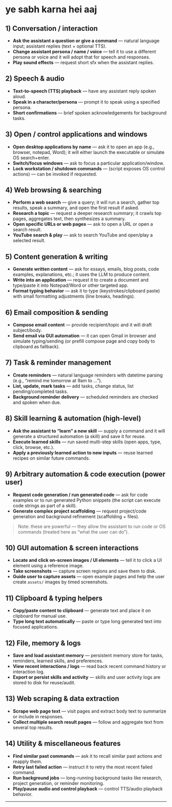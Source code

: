 # ye sabh karna hei aaj

## 1) Conversation / interaction

* **Ask the assistant a question or give a command** — natural language input; assistant replies (text + optional TTS).
* **Change assistant persona / name / voice** — tell it to use a different persona or voice and it will adopt that for speech and responses.
* **Play sound effects** — request short sfx when the assistant replies.

## 2) Speech & audio

* **Text-to-speech (TTS) playback** — have any assistant reply spoken aloud.
* **Speak in a character/persona** — prompt it to speak using a specified persona.
* **Short confirmations** — brief spoken acknowledgements for background tasks.

## 3) Open / control applications and windows

* **Open desktop applications by name** — ask it to open an app (e.g., browser, notepad, Word); it will either launch the executable or simulate OS search+enter.
* **Switch/focus windows** — ask to focus a particular application/window.
* **Lock workstation / shutdown commands** — (script exposes OS control actions) — can be invoked if requested.

## 4) Web browsing & searching

* **Perform a web search** — give a query; it will run a search, gather top results, speak a summary, and open the first result if asked.
* **Research a topic** — request a deeper research summary; it crawls top pages, aggregates text, then synthesizes a summary.
* **Open specific URLs or web pages** — ask to open a URL or open a search result.
* **YouTube search & play** — ask to search YouTube and open/play a selected result.

## 5) Content generation & writing

* **Generate written content** — ask for essays, emails, blog posts, code examples, explanations, etc.; it uses the LLM to produce content.
* **Write into an application** — request it to create a document and type/paste it into Notepad/Word or other targeted app.
* **Format typing behavior** — ask it to type (keystrokes/clipboard paste) with small formatting adjustments (line breaks, headings).

## 6) Email composition & sending

* **Compose email content** — provide recipient/topic and it will draft subject/body.
* **Send email via GUI automation** — it can open Gmail in browser and simulate typing/sending (or prefill compose page and copy body to clipboard as fallback).

## 7) Task & reminder management

* **Create reminders** — natural language reminders with datetime parsing (e.g., “remind me tomorrow at 9am to …”).
* **List, update, mark tasks** — add tasks, change status, list pending/completed tasks.
* **Background reminder delivery** — scheduled reminders are checked and spoken when due.

## 8) Skill learning & automation (high-level)

* **Ask the assistant to “learn” a new skill** — supply a command and it will generate a structured automation (a skill) and save it for reuse.
* **Execute learned skills** — run saved multi-step skills (open apps, type, click, browse, etc.).
* **Apply a previously learned action to new inputs** — reuse learned recipes on similar future commands.

## 9) Arbitrary automation & code execution (power user)

* **Request code generation / run generated code** — ask for code examples or to run generated Python snippets (the script can execute code strings as part of a skill).
* **Generate complex project scaffolding** — request project/code generation and background refinement (scaffolding + files).

> Note: these are powerful — they allow the assistant to run code or OS commands (treated here as “what the user can do”).

## 10) GUI automation & screen interactions

* **Locate and click on-screen images / UI elements** — tell it to click a UI element using a reference image.
* **Take screenshots** — capture screen regions and save them to disk.
* **Guide user to capture assets** — open example pages and help the user create `assets/` images by timed screenshots.

## 11) Clipboard & typing helpers

* **Copy/paste content to clipboard** — generate text and place it on clipboard for manual use.
* **Type long text automatically** — paste or type long generated text into focused applications.

## 12) File, memory & logs

* **Save and load assistant memory** — persistent memory store for tasks, reminders, learned skills, and preferences.
* **View recent interactions / logs** — read back recent command history or interaction log.
* **Export or persist skills and activity** — skills and user activity logs are stored to disk for reuse/audit.

## 13) Web scraping & data extraction

* **Scrape web page text** — visit pages and extract body text to summarize or include in responses.
* **Collect multiple search result pages** — follow and aggregate text from several top results.

## 14) Utility & miscellaneous features

* **Find similar past commands** — ask it to recall similar past actions and reapply them.
* **Retry last failed action** — instruct it to retry the most recent failed command.
* **Run background jobs** — long-running background tasks like research, project generation, or reminder monitoring.
* **Play/pause audio and control playback** — control TTS/audio playback behavior.

---
